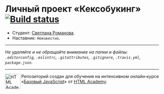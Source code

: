 # Личный проект «Кексобукинг» [![Build status][travis-image]][travis-url]

* Студент: [Светлана Романова](https://up.htmlacademy.ru/javascript/11/user/451857).
* Наставник: `Неизвестно`.

---

_Не удаляйте и не обращайте внимание на папки и файлы:_<br>
_`.editorconfig`, `.eslintrc`, `.gitattributes`, `.gitignore`, `.travis.yml`, `package.json`._

---

<a href="https://htmlacademy.ru/intensive/javascript"><img align="left" width="50" height="50" title="HTML Academy" src="https://up.htmlacademy.ru/static/img/intensive/javascript/logo-for-github.svg"></a>

Репозиторий создан для обучения на интенсивном онлайн‑курсе «[Базовый JavaScript](https://htmlacademy.ru/intensive/javascript)» от [HTML Academy](https://htmlacademy.ru).

[travis-image]: https://travis-ci.org/htmlacademy-javascript/451857-keksobooking.svg?branch=master
[travis-url]: https://travis-ci.org/htmlacademy-javascript/451857-keksobooking
